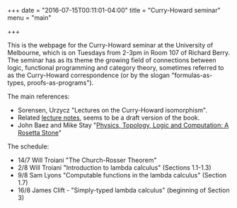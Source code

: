 +++
date = "2016-07-15T00:11:01-04:00"
title = "Curry-Howard seminar"
menu = "main"

+++

This is the webpage for the Curry-Howard seminar at the University of Melbourne, which is on Tuesdays from 2-3pm in Room 107 of Richard Berry. The seminar has as its theme the growing field of connections between logic, functional programming and category theory, sometimes referred to as the Curry-Howard correspondence (or by the slogan "formulas-as-types, proofs-as-programs").
  
The main references:

  * Sorensen, Urzycz "Lectures on the Curry-Howard isomorphism".
  * Related [lecture notes](http://disi.unitn.it/~bernardi/RSISE11/Papers/curry-howard.pdf), seems to be a draft version of the book.
  *  John Baez and Mike Stay "[Physics, Topology, Logic and Computation:
A Rosetta Stone](http://math.ucr.edu/home/baez/rosetta.pdf)"
  
The schedule:

  * 14/7 Will Troiani "The Church-Rosser Theorem"
  * 2/8 Will Troiani "Introduction to lambda calculus" (Sections 1.1-1.3)
  * 9/8 Sam Lyons "Computable functions in the lambda calculus" (Section 1.7)
  * 16/8 James Clift - "Simply-typed lambda calculus" (beginning of Section 3)